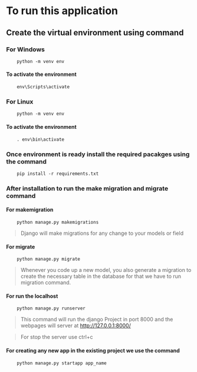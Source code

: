 # To run this application 

## Create the virtual environment using command 

### For Windows

```
    python -m venv env
```
#### To activate the environment 

```
    env\Scripts\activate
```

### For Linux

```
    python -m venv env
```
#### To activate the environment

```
    . env\bin\activate
```


### Once environment is ready install the required pacakges using the command 

```
    pip install -r requirements.txt
```

### After installation to run the make migration and migrate command

#### For makemigration
```
    python manage.py makemigrations
```
> Django will make migrations for any change to your models or field 

#### For migrate
```
    python manage.py migrate
```
> Whenever you code up a new model, you also generate a migration to create the necessary table in the database for that we have to run migration command.


#### For run the localhost

```
    python manage.py runserver
```
> This command will run the django Project in port 8000 and the webpages will server at <a>http://127.0.0.1:8000/</a>

> For stop the server use ctrl+c

#### For creating any new app in the existing project we use the command

```
    python manage.py startapp app_name
```


